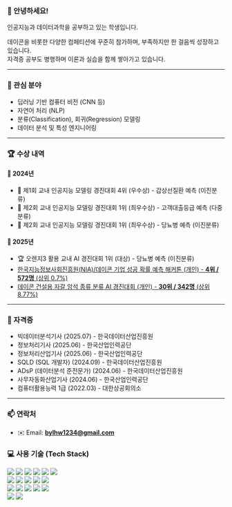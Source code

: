 ### 👋 안녕하세요!
인공지능과 데이터과학을 공부하고 있는 학생입니다.

데이콘을 비롯한 다양한 컴페티션에 꾸준히 참가하며, 부족하지만 한 걸음씩 성장하고 있습니다.  
자격증 공부도 병행하며 이론과 실습을 함께 쌓아가고 있습니다.

---

### 📝 관심 분야
-  딥러닝 기반 컴퓨터 비전 (CNN 등)
-  자연어 처리 (NLP)
-  분류(Classification), 회귀(Regression) 모델링
-  데이터 분석 및 특성 엔지니어링

---

### 🏆 수상 내역

#### 📅 2024년
- 🥉 제1회 교내 인공지능 모델링 경진대회 4위 (우수상) - 갑상선질환 예측 (이진분류)
- 🥇 제2회 교내 인공지능 모델링 경진대회 1위 (최우수상) - 고객대출등급 예측 (다중분류)
- 🥇 제2회 교내 인공지능 모델링 경진대회 1위 (최우수상) - 당뇨병 예측 (이진분류)

#### 📅 2025년
- 🏆 오렌지3 활용 교내 AI 경진대회 1위 (대상) - 당뇨병 예측 (이진분류)
-  [한국지능정보사회진흥원(NIA)/데이콘 기업 성공 확률 예측 해커톤 (개인) - **4위 / 572명** (상위 0.7%)](https://dacon.io/competitions/official/236475/leaderboard)
-  [데이콘 건설용 자갈 암석 종류 분류 AI 경진대회 (개인) - **30위 / 342명** (상위 8.77%)](https://dacon.io/competitions/official/236471/leaderboard)
---

### 📜 자격증
-  빅데이터분석기사 (2025.07) - 한국데이터산업진흥원
-  정보처리기사 (2025.06) - 한국산업인력공단
-  정보처리산업기사 (2025.06) - 한국산업인력공단
-  SQLD (SQL 개발자) (2024.09) - 한국데이터산업진흥원
-  ADsP (데이터분석 준전문가) (2024.06) - 한국데이터산업진흥원
-  사무자동화산업기사 (2024.06) - 한국산업인력공단
-  컴퓨터활용능력 1급 (2022.03) - 대한상공회의소

---

### 📫 연락처
- ✉️ Email: **bylhw1234@gmail.com**

### 💻 사용 기술 (Tech Stack)

<div align="left">
  <!-- Python & Data Science -->
  <img src="https://img.shields.io/badge/Python-3776AB?style=flat-square&logo=python&logoColor=white" />
  <img src="https://img.shields.io/badge/Pandas-150458?style=flat-square&logo=pandas&logoColor=white" />
  <img src="https://img.shields.io/badge/Numpy-013243?style=flat-square&logo=numpy&logoColor=white" />
  <img src="https://img.shields.io/badge/Scikit--Learn-F7931E?style=flat-square&logo=scikit-learn&logoColor=white" />
  <img src="https://img.shields.io/badge/Matplotlib-11557C?style=flat-square&logo=plotly&logoColor=white" />
  <img src="https://img.shields.io/badge/Seaborn-3776AB?style=flat-square&logo=python&logoColor=white" />

  <br/>

  <!-- ML/DL Libraries -->
  <img src="https://img.shields.io/badge/PyTorch-EE4C2C?style=flat-square&logo=pytorch&logoColor=white" />
  <img src="https://img.shields.io/badge/TensorFlow-FF6F00?style=flat-square&logo=tensorflow&logoColor=white" />
  <img src="https://img.shields.io/badge/LightGBM-00B200?style=flat-square&logo=lightgbm&logoColor=white" />
  <img src="https://img.shields.io/badge/XGBoost-FF6600?style=flat-square&logo=xgboost&logoColor=white" />
  <img src="https://img.shields.io/badge/CatBoost-9A1C1C?style=flat-square&logo=catboost&logoColor=white" />

  <br/>

  <!-- Tools -->
  <img src="https://img.shields.io/badge/VSCode-007ACC?style=flat-square&logo=visualstudiocode&logoColor=white" />
  <img src="https://img.shields.io/badge/Colab-F9AB00?style=flat-square&logo=googlecolab&logoColor=white" />
  <img src="https://img.shields.io/badge/Jupyter-F37626?style=flat-square&logo=jupyter&logoColor=white" />
  <img src="https://img.shields.io/badge/Git-F05032?style=flat-square&logo=git&logoColor=white" />
  <img src="https://img.shields.io/badge/GitHub-181717?style=flat-square&logo=github&logoColor=white" />

  <br/>

  <!-- Programming Languages -->
  <img src="https://img.shields.io/badge/C-A8B9CC?style=flat-square&logo=c&logoColor=white" />
  <img src="https://img.shields.io/badge/Java-007396?style=flat-square&logo=java&logoColor=white" />
</div>
